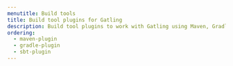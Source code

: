 ```yaml
---
menutitle: Build tools
title: Build tool plugins for Gatling
description: Build tool plugins to work with Gatling using Maven, Gradle, or sbt
ordering:
  - maven-plugin
  - gradle-plugin
  - sbt-plugin
---
```


